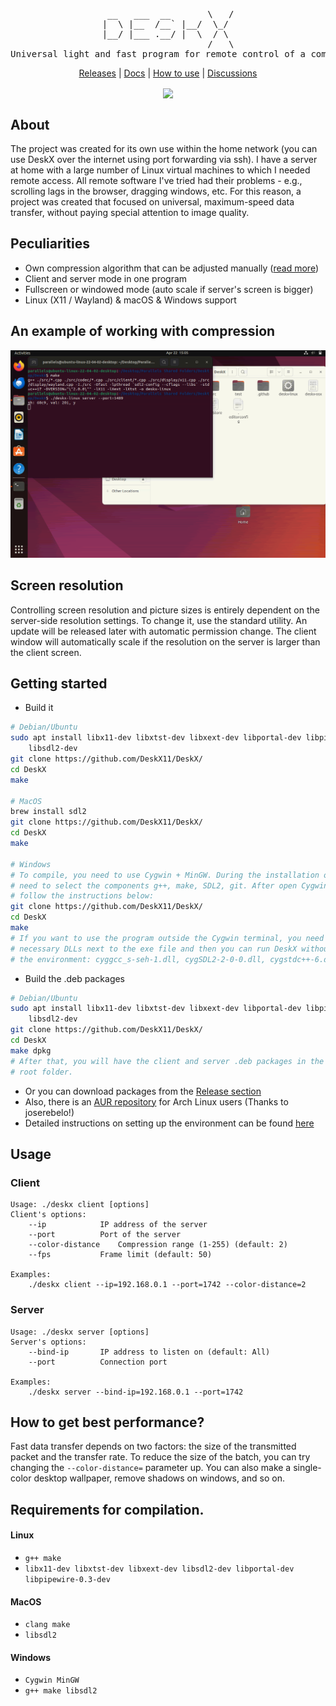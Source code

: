 <div align="center"><pre align="center">
 __   ___  __       \   /
|  \ |__  /__` |__/  \_/ 
|__/ |___ .__/ |  \  / \ 
                    /   \
Universal light and fast program for remote control of a computer
</pre></div>
<p align="center">
	<a href="https://github.com/DeskX11/DeskX/releases">Releases</a> | 
	<a href="./docs/">Docs</a> | 
	<a href="./docs/howtouse.md">How to use</a> | 
	<a href="https://github.com/DeskX11/DeskX/discussions/categories/general">Discussions</a>
<p>
<p align="center">
	<a align="center" href="https://github.com/DeskX11/DeskX/actions/workflows/build.yml">
		<img align="center" src="https://github.com/DeskX11/DeskX/actions/workflows/build.yml/badge.svg">
	</a>
</p>

## About
The project was created for its own use within the home network (you can use DeskX over the internet using port forwarding via ssh). I have a server at home with a large number of Linux virtual machines to which I needed remote access. All remote software I've tried had their problems - e.g., scrolling lags in the browser, dragging windows, etc. For this reason, a project was created that focused on universal, maximum-speed data transfer, without paying special attention to image quality.

## Peculiarities
* Own compression algorithm that can be adjusted manually (<a href="/docs/codec.md">read more</a>)
* Client and server mode in one program
* Fullscreen or windowed mode (auto scale if server's screen is bigger)
* Linux (X11 / Wayland) & macOS & Windows support

## An example of working with compression
<p align="center"><img src="/docs/imgs/example.png"></p>

## Screen resolution
Controlling screen resolution and picture sizes is entirely dependent on the server-side resolution settings. To change it, use the standard utility. An update will be released later with automatic permission change. The client window will automatically scale if the resolution on the server is larger than the client screen.

## Getting started
* Build it
```bash
# Debian/Ubuntu
sudo apt install libx11-dev libxtst-dev libxext-dev libportal-dev libpipewire-0.3-dev \
	libsdl2-dev
git clone https://github.com/DeskX11/DeskX/
cd DeskX
make

# MacOS
brew install sdl2
git clone https://github.com/DeskX11/DeskX/
cd DeskX
make

# Windows
# To compile, you need to use Cygwin + MinGW. During the installation of Cygwin, you
# need to select the components g++, make, SDL2, git. After open Cygwin terminal and
# follow the instructions below:
git clone https://github.com/DeskX11/DeskX/
cd DeskX
make
# If you want to use the program outside the Cygwin terminal, you need to put the 
# necessary DLLs next to the exe file and then you can run DeskX without being tied to 
# the environment: cyggcc_s-seh-1.dll, cygSDL2-2-0-0.dll, cygstdc++-6.dll, cygwin1.dll
```

* Build the .deb packages
```bash
# Debian/Ubuntu
sudo apt install libx11-dev libxtst-dev libxext-dev libportal-dev libpipewire-0.3-dev \
	libsdl2-dev
git clone https://github.com/DeskX11/DeskX/
cd DeskX
make dpkg
# After that, you will have the client and server .deb packages in the project's
# root folder.
```
* Or you can download packages from the <a href="https://github.com/DeskX11/DeskX/releases">Release section</a>
* Also, there is an <a href="https://aur.archlinux.org/packages/deskx-git/">AUR repository</a> for Arch Linux users (Thanks to joserebelo!)
* Detailed instructions on setting up the environment can be found <a href="./docs/howtouse.md">here</a>

## Usage
### Client
```
Usage: ./deskx client [options]
Client's options:
	--ip			IP address of the server
	--port			Port of the server
	--color-distance	Compression range (1-255) (default: 2)
	--fps			Frame limit (default: 50)

Examples:
	./deskx client --ip=192.168.0.1 --port=1742 --color-distance=2
```
### Server
```
Usage: ./deskx server [options]
Server's options:
	--bind-ip		IP address to listen on (default: All)
	--port			Connection port

Examples:
	./deskx server --bind-ip=192.168.0.1 --port=1742
```

## How to get best performance?
Fast data transfer depends on two factors: the size of the transmitted packet and the transfer rate. To reduce the size of the batch, you can try changing the `--color-distance=` parameter up. You can also make a single-color desktop wallpaper, remove shadows on windows, and so on.

## Requirements for compilation.
#### Linux
* `g++ make`
* `libx11-dev libxtst-dev libxext-dev libsdl2-dev libportal-dev libpipewire-0.3-dev`

#### MacOS
* `clang make`
* `libsdl2`

#### Windows
* `Cygwin MinGW`
* `g++ make libsdl2`